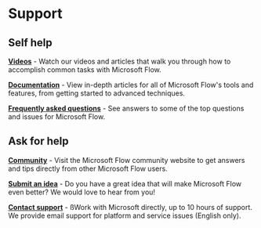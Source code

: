 <properties
	pageTitle="Support | Microsoft Flow"
	description="Get support for Microsoft Flow"
	services=""
	suite="powerapps"
	documentationCenter="na"
	authors="stepsic-microsoft-com"
	manager="erikre"
	editor=""
	tags=""/>

<tags
   ms.service="flow"
   ms.devlang="na"
   ms.topic="article"
   ms.tgt_pltfrm="na"
   ms.workload="na"
   ms.date="04/23/2016"
   ms.author="stepsic"/>
   
# Support

## Self help

[**Videos**](http://go.microsoft.com/fwlink/?LinkID=786359&clcid=0x409) - Watch our videos and articles that walk you through how to accomplish common tasks with Microsoft Flow.

[**Documentation**](http://go.microsoft.com/fwlink/?LinkID=786358&clcid=0x409) - View in-depth articles for all of Microsoft Flow's tools and features, from getting started to advanced techniques.

[**Frequently asked questions**](frequently-asked-questions.md) - See answers to some of the top questions and issues for Microsoft Flow.

## Ask for help

[**Community**](http://go.microsoft.com/fwlink/?LinkID=787467&clcid=0x409) - Visit the Microsoft Flow community website to get answers and tips directly from other Microsoft Flow users.

[**Submit an idea**](http://go.microsoft.com/fwlink/?LinkID=787474&clcid=0x409) - Do you have a great idea that will make Microsoft Flow even better? We would love to hear from you!

[**Contact support**](http://go.microsoft.com/fwlink/?LinkID=787475&clcid=0x409) - ßWork with Microsoft directly, up to 10 hours of support. We provide email support for platform and service issues (English only). 